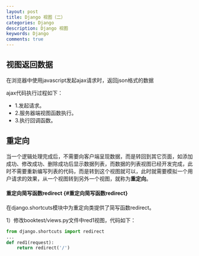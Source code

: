 ```yaml
---
layout: post
title: Django 视图（二）
categories: Django
description: Django 视图
keywords: Django
comments: true
---
```


## 视图返回数据       

在浏览器中使用javascript发起ajax请求时，返回json格式的数据      

ajax代码执行过程如下：       

* 1.发起请求。       
* 2.服务器端视图函数执行。     
* 3.执行回调函数。     


## 重定向      

当一个逻辑处理完成后，不需要向客户端呈现数据，而是转回到其它页面，如添加成功、修改成功、删除成功后显示数据列表，而数据的列表视图已经开发完成，此时不需要重新编写列表的代码，而是转到这个视图就可以，此时就需要模拟一个用户请求的效果，从一个视图转到另外一个视图，就称为**重定向**。        

#### 重定向简写函数redirect {#重定向简写函数redirect}     

在django.shortcuts模块中为重定向类提供了简写函数redirect。       

1）修改booktest/views.py文件中red1视图，代码如下：        

```py
from django.shortcuts import redirect
...
def red1(request):
    return redirect('/')
```